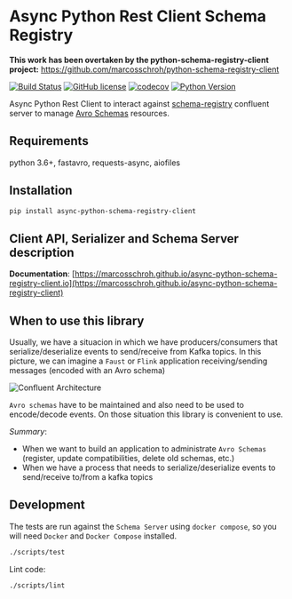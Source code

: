 # Async Python Rest Client Schema Registry

**This work has been overtaken by the python-schema-registry-client project:** https://github.com/marcosschroh/python-schema-registry-client

[![Build Status](https://travis-ci.org/marcosschroh/async-python-schema-registry-client.svg?branch=master)](https://travis-ci.com/marcosschroh/async-python-schema-registry-client.svg?branch=master)
[![GitHub license](https://img.shields.io/github/license/marcosschroh/async-python-schema-registry-client.svg)](https://github.com/marcosschroh/async-python-schema-registry-client/blob/master/LICENSE)
[![codecov](https://codecov.io/gh/marcosschroh/async-python-schema-registry-client/branch/master/graph/badge.svg)](https://codecov.io/gh/marcosschroh/async-python-schema-registry-client)
[![Python Version](https://img.shields.io/badge/python-3.6%20%7C%203.7-blue.svg)](https://img.shields.io/badge/python-3.6%20%7C%203.7-blue.svg)

Async Python Rest Client to interact against [schema-registry](https://docs.confluent.io/current/schema-registry/index.html) confluent server to manage [Avro Schemas](https://docs.oracle.com/database/nosql-12.1.3.1/GettingStartedGuide/avroschemas.html) resources.

## Requirements

python 3.6+, fastavro, requests-async, aiofiles

## Installation

```sh
pip install async-python-schema-registry-client
```

## Client API, Serializer and Schema Server description

**Documentation**: [https://marcosschroh.github.io/async-python-schema-registry-client.io](https://marcosschroh.github.io/async-python-schema-registry-client)

## When to use this library

Usually, we have a situacion in which we have producers/consumers that serialize/deserialize events to send/receive from Kafka topics. In this picture, we can imagine a `Faust` or `Flink` application receiving/sending messages (encoded with an Avro schema)

![Confluent Architecture](docs/img/confluent_architecture.png)

`Avro schemas` have to be maintained and also need to be used to encode/decode events. On those situation this library is convenient to use.

*Summary*:

* When we want to build an application to administrate `Avro Schemas` (register, update compatibilities, delete old schemas, etc.)
* When we have a process that needs to serialize/deserialize events to send/receive to/from a kafka topics

## Development

The tests are run against the `Schema Server` using `docker compose`, so you will need
`Docker` and `Docker Compose` installed.

```sh
./scripts/test
```

Lint code:

```sh
./scripts/lint
```
